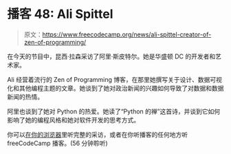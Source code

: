 # 播客 48: Ali Spittel

> 原文：<https://www.freecodecamp.org/news/ali-spittel-creator-of-zen-of-programming/>

在今天的节目中，昆西·拉森采访了阿里·斯皮特尔。她是华盛顿 DC 的开发者和艺术家。

Ali 经营着流行的 Zen of Programming 博客，在那里她撰写关于设计、数据可视化和其他编程主题的文章。她谈到了她对政治新闻的兴趣如何导致了对数据和数据新闻的热情。

阿里也谈到了她对 Python 的热爱。她读了“Python 的禅”这首诗，并谈到它如何影响了她的编程风格和她对软件开发的思考方式。

你可以[在你的浏览器](https://podcast.freecodecamp.org/ep-48-ali-spittel-creator-of-zen-of-programming)里听完整的采访，或者在你听播客的任何地方听 freeCodeCamp 播客。(56 分钟聆听)
